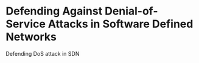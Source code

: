 # Defending Against Denial-of-Service Attacks in Software Defined Networks

Defending DoS attack in SDN
